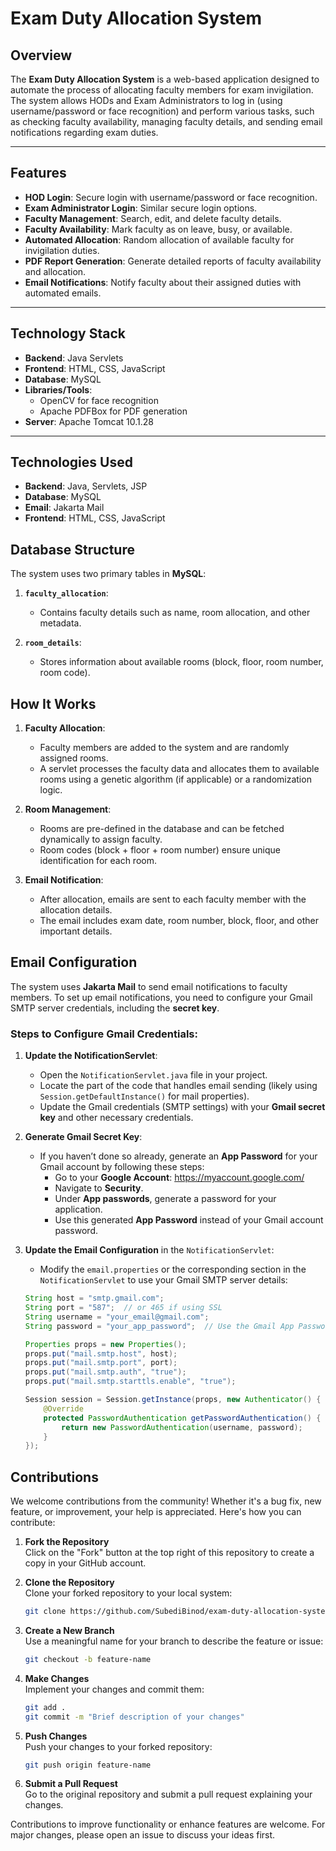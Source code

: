# Exam Duty Allocation System

## Overview
The **Exam Duty Allocation System** is a web-based application designed to automate the process of allocating faculty members for exam invigilation. The system allows HODs and Exam Administrators to log in (using username/password or face recognition) and perform various tasks, such as checking faculty availability, managing faculty details, and sending email notifications regarding exam duties.

---

## Features
- **HOD Login**: Secure login with username/password or face recognition.
- **Exam Administrator Login**: Similar secure login options.
- **Faculty Management**: Search, edit, and delete faculty details.
- **Faculty Availability**: Mark faculty as on leave, busy, or available.
- **Automated Allocation**: Random allocation of available faculty for invigilation duties.
- **PDF Report Generation**: Generate detailed reports of faculty availability and allocation.
- **Email Notifications**: Notify faculty about their assigned duties with automated emails.

---

## Technology Stack
- **Backend**: Java Servlets
- **Frontend**: HTML, CSS, JavaScript
- **Database**: MySQL
- **Libraries/Tools**:
  - OpenCV for face recognition
  - Apache PDFBox for PDF generation
- **Server**: Apache Tomcat 10.1.28

---

## Technologies Used

- **Backend**: Java, Servlets, JSP
- **Database**: MySQL
- **Email**: Jakarta Mail
- **Frontend**: HTML, CSS, JavaScript

## Database Structure

The system uses two primary tables in **MySQL**:

1. **`faculty_allocation`**:
   - Contains faculty details such as name, room allocation, and other metadata.

2. **`room_details`**:
   - Stores information about available rooms (block, floor, room number, room code).

## How It Works

1. **Faculty Allocation**:
   - Faculty members are added to the system and are randomly assigned rooms.
   - A servlet processes the faculty data and allocates them to available rooms using a genetic algorithm (if applicable) or a randomization logic.

2. **Room Management**:
   - Rooms are pre-defined in the database and can be fetched dynamically to assign faculty.
   - Room codes (block + floor + room number) ensure unique identification for each room.

3. **Email Notification**:
   - After allocation, emails are sent to each faculty member with the allocation details.
   - The email includes exam date, room number, block, floor, and other important details.

## Email Configuration

The system uses **Jakarta Mail** to send email notifications to faculty members. To set up email notifications, you need to configure your Gmail SMTP server credentials, including the **secret key**.

### Steps to Configure Gmail Credentials:

1. **Update the NotificationServlet**:
   - Open the `NotificationServlet.java` file in your project.
   - Locate the part of the code that handles email sending (likely using `Session.getDefaultInstance()` for mail properties).
   - Update the Gmail credentials (SMTP settings) with your **Gmail secret key** and other necessary credentials.

2. **Generate Gmail Secret Key**:
   - If you haven’t done so already, generate an **App Password** for your Gmail account by following these steps:
     - Go to your **Google Account**: https://myaccount.google.com/
     - Navigate to **Security**.
     - Under **App passwords**, generate a password for your application.
     - Use this generated **App Password** instead of your Gmail account password.

3. **Update the Email Configuration** in the `NotificationServlet`:
   - Modify the `email.properties` or the corresponding section in the `NotificationServlet` to use your Gmail SMTP server details:
   
   ```java
   String host = "smtp.gmail.com";
   String port = "587";  // or 465 if using SSL
   String username = "your_email@gmail.com";
   String password = "your_app_password";  // Use the Gmail App Password here

   Properties props = new Properties();
   props.put("mail.smtp.host", host);
   props.put("mail.smtp.port", port);
   props.put("mail.smtp.auth", "true");
   props.put("mail.smtp.starttls.enable", "true");

   Session session = Session.getInstance(props, new Authenticator() {
       @Override
       protected PasswordAuthentication getPasswordAuthentication() {
           return new PasswordAuthentication(username, password);
       }
   });
## Contributions

We welcome contributions from the community! Whether it's a bug fix, new feature, or improvement, your help is appreciated. Here's how you can contribute:

1. **Fork the Repository**  
   Click on the "Fork" button at the top right of this repository to create a copy in your GitHub account.

2. **Clone the Repository**  
   Clone your forked repository to your local system:
   ```bash
   git clone https://github.com/SubediBinod/exam-duty-allocation-system.git
   ```

3. **Create a New Branch**  
   Use a meaningful name for your branch to describe the feature or issue:
   ```bash
   git checkout -b feature-name
   ```

4. **Make Changes**  
   Implement your changes and commit them:
   ```bash
   git add .
   git commit -m "Brief description of your changes"
   ```

5. **Push Changes**  
   Push your changes to your forked repository:
   ```bash
   git push origin feature-name
   ```

6. **Submit a Pull Request**  
   Go to the original repository and submit a pull request explaining your changes.

Contributions to improve functionality or enhance features are welcome. For major changes, please open an issue to discuss your ideas first.

